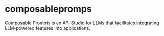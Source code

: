 # composablepromps
Composable Prompts is an API Studio for LLMs that facilitates integrating LLM-powered features into applications.
